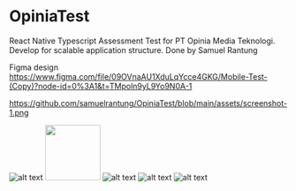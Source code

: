 # OpiniaTest

React Native Typescript Assessment Test for PT Opinia Media Teknologi.
Develop for scalable application structure.
Done by Samuel Rantung

Figma design https://www.figma.com/file/09OVnaAU1XduLqYcce4GKG/Mobile-Test-(Copy)?node-id=0%3A1&t=TMpoln9yL9Yo9N0A-1

https://github.com/samuelrantung/OpiniaTest/blob/main/assets/screenshot-1.png

![alt text](https://github.com/samuelrantung/OpiniaTest/blob/main/assets/screenshot-1.png?raw=true)
<img src="https://your-image-url.type](https://github.com/samuelrantung/OpiniaTest/blob/main/assets/screenshot-1.png?raw=true" width="100">
![alt text](https://github.com/samuelrantung/OpiniaTest/blob/main/assets/screenshot-2.png?raw=true)
![alt text](https://github.com/samuelrantung/OpiniaTest/blob/main/assets/screenshot-3.png?raw=true)
![alt text](https://github.com/samuelrantung/OpiniaTest/blob/main/assets/screenshot-4.png?raw=true)
